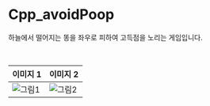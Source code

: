 # Cpp_avoidPoop

하늘에서 떨어지는 똥을 좌우로 피하여 고득점을 노리는 게임입니다.

<br>

|이미지 1|이미지 2|
|------|---|
|![그림1](https://user-images.githubusercontent.com/59974669/184548725-03670ccd-f3e2-4001-b808-9b979416f4f9.png)|![그림2](https://user-images.githubusercontent.com/59974669/184548728-ca879f61-c2c9-48b6-8446-6ab81b8e8455.png)
